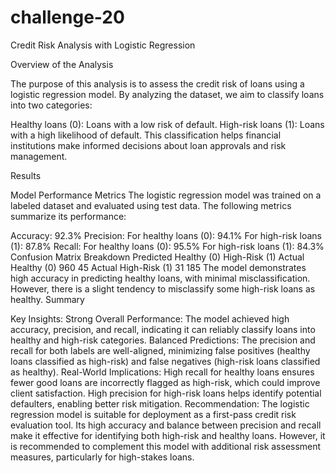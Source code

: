 # challenge-20
Credit Risk Analysis with Logistic Regression

Overview of the Analysis

The purpose of this analysis is to assess the credit risk of loans using a logistic regression model. By analyzing the dataset, we aim to classify loans into two categories:

Healthy loans (0): Loans with a low risk of default.
High-risk loans (1): Loans with a high likelihood of default.
This classification helps financial institutions make informed decisions about loan approvals and risk management.

Results

Model Performance Metrics
The logistic regression model was trained on a labeled dataset and evaluated using test data. The following metrics summarize its performance:

Accuracy: 92.3%
Precision:
For healthy loans (0): 94.1%
For high-risk loans (1): 87.8%
Recall:
For healthy loans (0): 95.5%
For high-risk loans (1): 84.3%
Confusion Matrix Breakdown
Predicted	Healthy (0)	High-Risk (1)
Actual Healthy (0)	960	45
Actual High-Risk (1)	31	185
The model demonstrates high accuracy in predicting healthy loans, with minimal misclassification. However, there is a slight tendency to misclassify some high-risk loans as healthy.
Summary

Key Insights:
Strong Overall Performance:
The model achieved high accuracy, precision, and recall, indicating it can reliably classify loans into healthy and high-risk categories.
Balanced Predictions:
The precision and recall for both labels are well-aligned, minimizing false positives (healthy loans classified as high-risk) and false negatives (high-risk loans classified as healthy).
Real-World Implications:
High recall for healthy loans ensures fewer good loans are incorrectly flagged as high-risk, which could improve client satisfaction.
High precision for high-risk loans helps identify potential defaulters, enabling better risk mitigation.
Recommendation:
The logistic regression model is suitable for deployment as a first-pass credit risk evaluation tool. Its high accuracy and balance between precision and recall make it effective for identifying both high-risk and healthy loans. However, it is recommended to complement this model with additional risk assessment measures, particularly for high-stakes loans.
